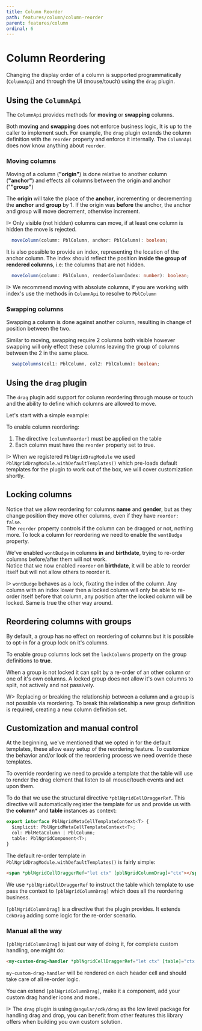 ```yaml
---
title: Column Reorder
path: features/column/column-reorder
parent: features/column
ordinal: 6
---
```

# Column Reordering

Changing the display order of a column is supported programmatically (`ColumnApi`) and through the UI (mouse/touch) using the `drag` plugin.

## Using the `ColumnApi`

The `ColumnApi` provides methods for **moving** or **swapping** columns.

Both  **moving** and **swapping** does not enforce business logic, It is up to the caller to implement such.
For example, the `drag` plugin extends the column definition with the `reorder` property and enforce it internally.
The `ColumnApi` does now know anything about `reorder`.

### Moving columns

Moving of a column (**"origin"**) is done relative to another column (**"anchor"**) and effects
all columns between the origin and anchor ("**"group"**)

The **origin** will take the place of the **anchor**, incrementing or decrementing the **anchor** and **group** by 1.
If the origin was **before** the anchor, the anchor and group will move decrement, otherwise increment.

I> Only visible (not hidden) columns can move, if at least one column is hidden the move is rejected.

```typescript
  moveColumn(column: PblColumn, anchor: PblColumn): boolean;
```

It is also possible to provide an index, representing the location of the anchor column.
The index should reflect the position **inside the group of rendered columns**, i.e: the columns that are not hidden.

```typescript
  moveColumn(column: PblColumn, renderColumnIndex: number): boolean;
```

I> We recommend moving with absolute columns, if you are working with index's use the methods in `ColumnApi` to resolve to `PblColumn`

### Swapping columns

Swapping a column is done against another column, resulting in change of position between the two.

Similar to moving, swapping require 2 columns both visible however swapping will only effect these columns
leaving the group of columns between the 2 in the same place.

```typescript
  swapColumns(col1: PblColumn, col2: PblColumn): boolean;
```

<div pbl-example-view="pbl-moving-with-the-api-example"></div>

## Using the `drag` plugin

The `drag` plugin add support for column reordering through mouse or touch and the ability to define which columns are allowed to move.

Let's start with a simple example:

<div pbl-example-view="pbl-column-reorder-example"></div>

To enable column reordering:

1. The directive `[columnReorder]` must be applied on the table
2. Each column must have the `reorder` property set to true.

I> When we registered `PblNgridDragModule` we used `PblNgridDragModule.withDefaultTemplates()` which pre-loads
default templates for the plugin to work out of the box, we will cover customization shortly.

## Locking columns

Notice that we allow reordering for columns **name** and **gender**, but as they change position they move other columns, even if they have `reorder: false`.  
The `reorder` property controls if the column can be dragged or not, nothing more.
To lock a column for reordering we need to enable the `wontBudge` property.

<div pbl-example-view="pbl-locking-columns-example"></div>

We've enabled `wontBudge` in columns **in** and **birthdate**, trying to re-order columns before/after them will not work.  
Notice that we now enabled `reorder` on **birthdate**, it will be able to reorder itself but will not allow others to reorder it.

I> `wontBudge` behaves as a lock, fixating the index of the column. Any column with an index lower then a locked column
will only be able to re-order itself before that column, any position after the locked column will be locked. Same is true
the other way around.

## Reordering columns with groups

By default, a group has no effect on reordering of columns but it is possible to opt-in for a group lock on it's columns.

To enable group columns lock set the `lockColumns` property on the group definitions to **true**.

<div pbl-example-view="pbl-group-columns-lock-example"></div>

When a group is not locked it can split by a re-order of an other column or one of it's own columns. A locked group does not allow it's own columns
to split, not actively and not passively.

W> Replacing or breaking the relationship between a column and a group is not possible via reordering. To break this relationship a new
group definition is required, creating a new column definition set.

## Customization and manual control

At the beginning, we've mentioned that we opted in for the default templates, these allow easy setup of the reordering feature. To customize the
behavior and/or look of the reordering process we need override these templates.

To override reordering we need to provide a template that the table will use to render the drag element that listen to all mouse/touch events
and act upon them.

To do that we use the structural directive `*pblNgridCellDraggerRef`. This directive will automatically register the template for us
and provide us with the **column*** and **table** instances as context:

```typescript
export interface PblNgridMetaCellTemplateContext<T> {
  $implicit: PblNgridMetaCellTemplateContext<T>;
  col: PblMetaColumn | PblColumn;
  table: PblNgridComponent<T>;
}
```

The default re-order template in `PblNgridDragModule.withDefaultTemplates()` is fairly simple:

```html
<span *pblNgridCellDraggerRef="let ctx" [pblNgridColumnDrag]="ctx"></span>
```

We use `*pblNgridCellDraggerRef` to instruct the table which template to use pass the context to `[pblNgridColumnDrag]` which does all the reordering business.

`[pblNgridColumnDrag]` is a directive that the plugin provides. It extends `CdkDrag` adding some logic for the re-order scenario.

### Manual all the way

`[pblNgridColumnDrag]` is just our way of doing it, for complete custom handling, one might do:

```html
<my-custom-drag-handler *pblNgridCellDraggerRef="let ctx" [table]="ctx.table" [column]="ctx.col"></my-custom-drag-handler>
```

`my-custom-drag-handler` will be rendered on each header cell and should take care of all re-order logic.

You can extend `[pblNgridColumnDrag]`, make it a component, add your custom drag handler icons and more..

I> The `drag` plugin is using `@angular/cdk/drag` as the low level package for handling drag and drop, you can benefit from other
features this library offers when building you own custom solution.
